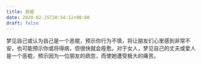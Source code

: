 ```yaml
---
title: 恶棍
date: 2020-02-15T20:54:12+08:00
draft: false
---
```


梦见自己或认为自己是一个恶棍，预示你行为不慎，将让朋友们心里感到非常不安，也可能预示你或将得病，但很快就会痊愈。对于女人，梦见自己的丈夫或爱人是一个恶棍，预示因为一位朋友的疏忽，而使她遭受极大的痛苦。